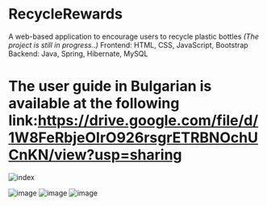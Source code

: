 # RecycleRewards
A web-based application to encourage users to recycle plastic bottles
_(The project is still in progress..)_
Frontend: HTML, CSS, JavaScript, Bootstrap
Backend: Java, Spring, Hibernate, MySQL

# The user guide in Bulgarian is available at the following link:https://drive.google.com/file/d/1W8FeRbjeOIrO926rsgrETRBNOchUCnKN/view?usp=sharing 

![index](https://github.com/runikolov01/RecycleRewards/assets/45116925/4899f371-bd0f-4d8b-9ac1-d5c132104ac0)

![image](https://github.com/runikolov01/RecycleRewards/assets/45116925/a6591bbf-9be9-46cb-b54b-db3696a2f052)
![image](https://github.com/runikolov01/RecycleRewards/assets/45116925/f6b1a75e-8c62-4ca3-adcc-13225b9f42d3)
![image](https://github.com/runikolov01/RecycleRewards/assets/45116925/76246ab1-ff85-427d-ab60-ff21cf3eceb5)
